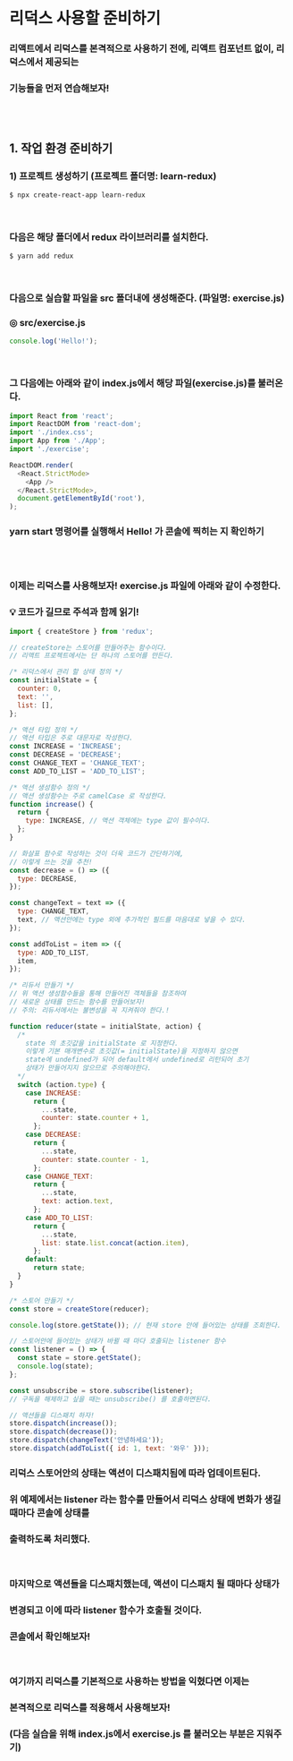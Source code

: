 # 리덕스 사용할 준비하기

<!-- &nbsp; -->

### 리액트에서 리덕스를 본격적으로 사용하기 전에, 리액트 컴포넌트 없이, 리덕스에서 제공되는

### 기능들을 먼저 연습해보자!

<br><br>

## 1. 작업 환경 준비하기

### 1) 프로젝트 생성하기 (프로젝트 폴더명: learn-redux)

```bash
$ npx create-react-app learn-redux
```

<br>

### 다음은 해당 폴더에서 redux 라이브러리를 설치한다.

```bash
$ yarn add redux
```

<br>

### 다음으로 실습할 파일을 src 폴더내에 생성해준다. (파일명: exercise.js)

### ◎ src/exercise.js

```javascript
console.log('Hello!');
```

<br>

### 그 다음에는 아래와 같이 index.js에서 해당 파일(exercise.js)를 불러온다.

```javascript
import React from 'react';
import ReactDOM from 'react-dom';
import './index.css';
import App from './App';
import './exercise';

ReactDOM.render(
  <React.StrictMode>
    <App />
  </React.StrictMode>,
  document.getElementById('root'),
);
```

### yarn start 명령어를 실행해서 Hello! 가 콘솔에 찍히는 지 확인하기

<br><br>

### 이제는 리덕스를 사용해보자! exercise.js 파일에 아래와 같이 수정한다.

### 💡 코드가 길므로 주석과 함께 읽기!

```javascript
import { createStore } from 'redux';

// createStore는 스토어를 만들어주는 함수이다.
// 리액트 프로젝트에서는 단 하나의 스토어를 만든다.

/* 리덕스에서 관리 할 상태 정의 */
const initialState = {
  counter: 0,
  text: '',
  list: [],
};

/* 액션 타입 정의 */
// 액션 타입은 주로 대문자로 작성한다.
const INCREASE = 'INCREASE';
const DECREASE = 'DECREASE';
const CHANGE_TEXT = 'CHANGE_TEXT';
const ADD_TO_LIST = 'ADD_TO_LIST';

/* 액션 생성함수 정의 */
// 액션 생성함수는 주로 camelCase 로 작성한다.
function increase() {
  return {
    type: INCREASE, // 액션 객체에는 type 값이 필수이다.
  };
}

// 화살표 함수로 작성하는 것이 더욱 코드가 간단하기에,
// 이렇게 쓰는 것을 추천!
const decrease = () => ({
  type: DECREASE,
});

const changeText = text => ({
  type: CHANGE_TEXT,
  text, // 액션안에는 type 외에 추가적인 필드를 마음대로 넣을 수 있다.
});

const addToList = item => ({
  type: ADD_TO_LIST,
  item,
});

/* 리듀서 만들기 */
// 위 액션 생성함수들을 통해 만들어진 객체들을 참조하여
// 새로운 상태를 만드는 함수를 만들어보자!
// 주의: 리듀서에서는 불변성을 꼭 지켜줘야 한다.!

function reducer(state = initialState, action) {
  /* 
    state 의 초깃값을 initialState 로 지정한다.
    이렇게 기본 매개변수로 초깃값(= initialState)을 지정하지 않으면 
    state에 undefined가 되어 default에서 undefined로 리턴되어 초기 
    상태가 만들어지지 않으므로 주의해야한다.
  */
  switch (action.type) {
    case INCREASE:
      return {
        ...state,
        counter: state.counter + 1,
      };
    case DECREASE:
      return {
        ...state,
        counter: state.counter - 1,
      };
    case CHANGE_TEXT:
      return {
        ...state,
        text: action.text,
      };
    case ADD_TO_LIST:
      return {
        ...state,
        list: state.list.concat(action.item),
      };
    default:
      return state;
  }
}

/* 스토어 만들기 */
const store = createStore(reducer);

console.log(store.getState()); // 현재 store 안에 들어있는 상태를 조회한다.

// 스토어안에 들어있는 상태가 바뀔 때 마다 호출되는 listener 함수
const listener = () => {
  const state = store.getState();
  console.log(state);
};

const unsubscribe = store.subscribe(listener);
// 구독을 해제하고 싶을 때는 unsubscribe() 를 호출하면된다.

// 액션들을 디스패치 하자!
store.dispatch(increase());
store.dispatch(decrease());
store.dispatch(changeText('안녕하세요'));
store.dispatch(addToList({ id: 1, text: '와우' }));
```

### 리덕스 스토어안의 상태는 액션이 디스패치됨에 따라 업데이트된다.

### 위 예제에서는 listener 라는 함수를 만들어서 리덕스 상태에 변화가 생길 때마다 콘솔에 상태를

### 출력하도록 처리했다.

<br>

### 마지막으로 액션들을 디스패치했는데, 액션이 디스패치 될 때마다 상태가

### 변경되고 이에 따라 listener 함수가 호출될 것이다.

### 콘솔에서 확인해보자!

<br>

### 여기까지 리덕스를 기본적으로 사용하는 방법을 익혔다면 이제는

### 본격적으로 리덕스를 적용해서 사용해보자!

### (다음 실습을 위해 index.js에서 exercise.js 를 불러오는 부분은 지워주기)
